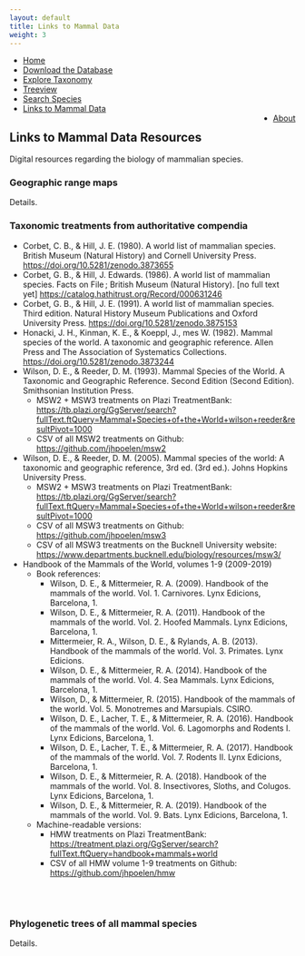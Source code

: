 ```yaml
---
layout: default
title: Links to Mammal Data
weight: 3
---
```


<!-- Google tag (gtag.js) -->
<script async src="https://www.googletagmanager.com/gtag/js?id=G-478P4PDQYE"></script>
<script>
  window.dataLayer = window.dataLayer || [];
  function gtag(){dataLayer.push(arguments);}
  gtag('js', new Date());

  gtag('config', 'G-478P4PDQYE');
</script>


<ul class="header-ul">
<li><a href="/index.html">Home</a></li>
<li><a href="assets/data/MDD.zip">Download the Database</a></li>
<li><a href="taxa.html">Explore Taxonomy</a></li>
<li><a href="tree.html">Treeview</a></li>
<li><a href="explore.html">Search Species</a></li>
<li><a href="linksToData.html">Links to Mammal Data</a></li>
<li style="float:right"><a href="about.html">About</a></li>
</ul>


<h2 class="about-header">Links to Mammal Data Resources</h2>
<p class="about-body">
Digital resources regarding the biology of mammalian species.
</p>

<h3 class="about-header"><strong>Geographic range maps</strong></h3>
<p class="about-body">
Details.
</p>

<h3 class="about-header"><strong>Taxonomic treatments from authoritative compendia</strong></h3>
<p class="about-body">
    <ul class="about-body">
      <li>
       Corbet, C. B., & Hill, J. E. (1980). A world list of mammalian species. British Museum (Natural History) and Cornell University Press. <a href="https://doi.org/10.5281/zenodo.3873655">https://doi.org/10.5281/zenodo.3873655</a>
      </li>
      <li>
        Corbet, G. B., &amp; Hill, J. Edwards. (1986). A world list of mammalian species. Facts on File ; British Museum (Natural History). [no full text yet] <a href="https://catalog.hathitrust.org/Record/000631246">https://catalog.hathitrust.org/Record/000631246</a>
      </li>
      <li>
        Corbet, G. B., & Hill, J. E. (1991). A world list of mammalian species. Third edition. Natural History Museum Publications and Oxford University Press. <a href="https://doi.org/10.5281/zenodo.3875153">https://doi.org/10.5281/zenodo.3875153</a>
      </li>
      <li>
        Honacki, J. H., Kinman, K. E., & Koeppl, J., mes W. (1982). Mammal species of the world. A taxonomic and geographic reference. Allen Press and The Association of Systematics Collections. <a href="https://doi.org/10.5281/zenodo.3873244">https://doi.org/10.5281/zenodo.3873244</a>
      </li>
      <li>
        Wilson, D. E., & Reeder, D. M. (1993). Mammal Species of the World. A Taxonomic and Geographic Reference. Second Edition (Second Edition). Smithsonian Institution Press.
        <ul>
            <li>MSW2 + MSW3 treatments on Plazi TreatmentBank: <a href="https://tb.plazi.org/GgServer/search?fullText.ftQuery=Mammal+Species+of+the+World+wilson+reeder&resultPivot=1000">https://tb.plazi.org/GgServer/search?fullText.ftQuery=Mammal+Species+of+the+World+wilson+reeder&resultPivot=1000</a></li>
            <li>CSV of all MSW2 treatments on Github: <a href="https://github.com/jhpoelen/msw2">https://github.com/jhpoelen/msw2</a></li>
        </ul>
      </li>        
      <li>
        Wilson, D. E., & Reeder, D. M. (2005). Mammal species of the world: A taxonomic and geographic reference, 3rd ed. (3rd ed.). Johns Hopkins University Press.
       <ul>
            <li>MSW2 + MSW3 treatments on Plazi TreatmentBank: <a href="https://tb.plazi.org/GgServer/search?fullText.ftQuery=Mammal+Species+of+the+World+wilson+reeder&resultPivot=1000">https://tb.plazi.org/GgServer/search?fullText.ftQuery=Mammal+Species+of+the+World+wilson+reeder&resultPivot=1000</a></li>
            <li>CSV of all MSW3 treatments on Github: <a href="https://github.com/jhpoelen/msw3">https://github.com/jhpoelen/msw3</a></li>
            <li>CSV of all MSW3 treatments on the Bucknell University website: <a href="https://www.departments.bucknell.edu/biology/resources/msw3/">https://www.departments.bucknell.edu/biology/resources/msw3/</a></li>            
        </ul>
      </li>        
      <li>
        Handbook of the Mammals of the World, volumes 1-9 (2009-2019)
        <ul> 
            <li>
                Book references: 
                <ul>
                  <li>
                    Wilson, D. E., &amp; Mittermeier, R. A. (2009). Handbook of the mammals of the world. Vol. 1. Carnivores. Lynx Edicions, Barcelona, 1.
                  </li>
                  <li>
                    Wilson, D. E., &amp; Mittermeier, R. A. (2011). Handbook of the mammals of the world. Vol. 2. Hoofed Mammals. Lynx Edicions, Barcelona, 1.
                  </li>
                  <li>
                    Mittermeier, R. A., Wilson, D. E., &amp; Rylands, A. B. (2013). Handbook of the mammals of the world. Vol. 3. Primates. Lynx Edicions.
                  </li>
                  <li>
                    Wilson, D. E., &amp; Mittermeier, R. A. (2014). Handbook of the mammals of the world. Vol. 4. Sea Mammals. Lynx Edicions, Barcelona, 1.
                  </li>
                  <li>
                    Wilson, D., &amp; Mittermeier, R. (2015). Handbook of the mammals of the world. Vol. 5. Monotremes and Marsupials. CSIRO.
                  </li>
                  <li>
                    Wilson, D. E., Lacher, T. E., &amp; Mittermeier, R. A. (2016). Handbook of the mammals of the world. Vol. 6. Lagomorphs and Rodents I. Lynx Edicions, Barcelona, 1.
                  </li>
                  <li>
                    Wilson, D. E., Lacher, T. E., &amp; Mittermeier, R. A. (2017). Handbook of the mammals of the world. Vol. 7. Rodents II. Lynx Edicions, Barcelona, 1.
                  </li>
                  <li>
                    Wilson, D. E., &amp; Mittermeier, R. A. (2018). Handbook of the mammals of the world. Vol. 8. Insectivores, Sloths, and Colugos. Lynx Edicions, Barcelona, 1.
                  </li>
                  <li>
                    Wilson, D. E., &amp; Mittermeier, R. A. (2019). Handbook of the mammals of the world. Vol. 9. Bats. Lynx Edicions, Barcelona, 1.
                  </li>
                </ul>
            </li>
        <li>
        Machine-readable versions:
            <ul>
                <li>HMW treatments on Plazi TreatmentBank: <a href="https://treatment.plazi.org/GgServer/search?fullText.ftQuery=handbook+mammals+world">https://treatment.plazi.org/GgServer/search?fullText.ftQuery=handbook+mammals+world</a></li>
                <li>CSV of all HMW volume 1-9 treatments on Github: <a href="https://github.com/jhpoelen/hmw">https://github.com/jhpoelen/hmw</a></li>
            </ul>
        </li>
    </ul>
    </li>
</ul>

</p>

<br>
<br>

<h3 class="about-header"><strong>Phylogenetic trees of all mammal species</strong></h3>
<p class="about-body">
Details.
</p>




